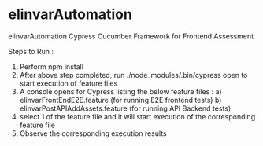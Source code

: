 # elinvarAutomation
elinvarAutomation Cypress Cucumber Framework for Frontend Assessment

Steps to Run :
1) Perform npm install
2) After above step completed, run ./node_modules/.bin/cypress open to start execution of feature files
3) A console opens for Cypress listing the below feature files :
   a) elinvarFrontEndE2E.feature (for running E2E frontend tests)
   b) elinvarPostAPIAddAssets.feature (for running API Backend tests)
4) select 1 of the feature file and it will start execution of the corresponding feature file
5) Observe the corresponding execution results
